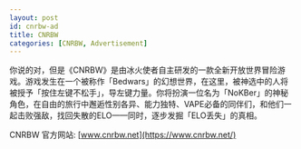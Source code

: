 ```yaml
---
layout: post
id: cnrbw-ad
title: CNRBW
categories: [CNRBW, Advertisement]
---
```


你说的对，但是《CNRBW》是由冰火使者自主研发的一款全新开放世界冒险游戏。游戏发生在一个被称作「Bedwars」的幻想世界，在这里，被神选中的人将被授予「按住左键不松手」，导左键力量。你将扮演一位名为「NoKBer」的神秘角色，在自由的旅行中邂逅性别各异、能力独特、VAPE必备的同伴们，和他们一起击败强敌，找回失散的ELO——同时，逐步发掘「ELO丢失」的真相。

CNRBW 官方网站: [www.cnrbw.net](https://www.cnrbw.net/)
